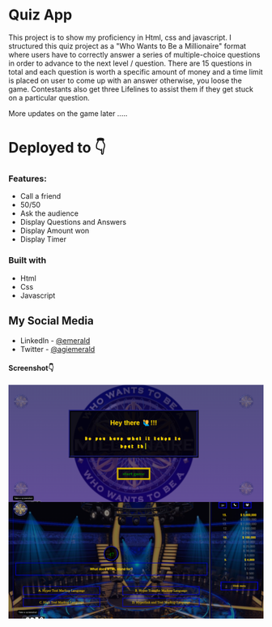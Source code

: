 #  Quiz App

This project is to show my proficiency in Html, css and javascript. I structured this quiz project as a "Who Wants to Be a Millionaire" format where users have to correctly answer a series of multiple-choice questions in order to advance to the next level / question. There are 15 questions in total and each question is worth a specific amount of money and a time limit is placed on user to come up with an answer otherwise, you loose the game. Contestants also get three Lifelines to assist them if they get stuck on a particular question.

More updates on the game later .....

#  Deployed to 👇



### Features:
- Call a friend
- 50/50
- Ask the audience
- Display Questions and Answers
- Display Amount won
- Display Timer


### Built with
- Html
- Css
- Javascript

## My Social Media

- LinkedIn - [@emerald](https://www.linkedin.com/in/emmanuel-agimezelu-b1796320b/)
- Twitter - [@agiemerald](https://www.twitter.com/agiemerald)


#### Screenshot👇

<img align="center" src="quiz-start.png"/>
<img align="center" src="question-page.png"/>






